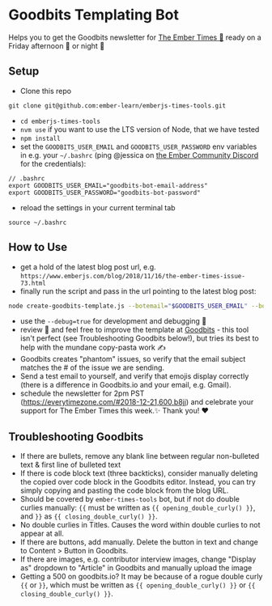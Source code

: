 # Goodbits Templating Bot

Helps you to get the Goodbits newsletter for [The Ember Times 🐹](https://twitter.com/embertimes) ready on a Friday afternoon 🌇 or night 🌙

## Setup

- Clone this repo
```
git clone git@github.com:ember-learn/emberjs-times-tools.git
``` 
- `cd emberjs-times-tools`
- `nvm use` if you want to use the LTS version of Node, that we have tested 
- `npm install`
- set the `GOODBITS_USER_EMAIL` and `GOODBITS_USER_PASSWORD` env variables in e.g. your `~/.bashrc` (ping @jessica on [the Ember Community Discord](https://discordapp.com/invite/zT3asNS) for the credentials):
```
// .bashrc
export GOODBITS_USER_EMAIL="goodbits-bot-email-address"
export GOODBITS_USER_PASSWORD="goodbits-bot-password"
```
- reload the settings in your current terminal tab
```
source ~/.bashrc
```

## How to Use

- get a hold of the latest blog post url, e.g. `https://www.emberjs.com/blog/2018/11/16/the-ember-times-issue-73.html`
- finally run the script and pass in the url pointing to the latest blog post:

```bash
node create-goodbits-template.js --botemail="$GOODBITS_USER_EMAIL" --botpassword="$GOODBITS_USER_PASSWORD" --botblogurl="https://www.emberjs.com/blog/2018/11/16/the-ember-times-issue-73.html"
```

- use the `--debug=true` for development and debugging 💛
- review 👀 and feel free to improve the template at [Goodbits](https://goodbits.io/c/7430/emails) - this tool isn't perfect (see Troubleshooting Goodbits below!), but tries its best to help with the mundane copy-pasta work ✍️
- Goodbits creates "phantom" issues, so verify that the email subject matches the # of the issue we are sending.
- Send a test email to yourself, and verify that emojis display correctly (there is a difference in Goodbits.io and your email, e.g. Gmail).
- schedule the newsletter for 2pm PST (https://everytimezone.com/#2018-12-21,600,b8jj) and celebrate your support for The Ember Times this week.✨ Thank you! ❤️

## Troubleshooting Goodbits

- If there are bullets, remove any blank line between regular non-bulleted text & first line of bulleted text
- If there is code block text (three backticks), consider manually deleting the copied over code block in the Goodbits editor. Instead, you can try simply copying and pasting the code block from the blog URL.
- Should be covered by `ember-times-tools` bot, but if not do double curlies manually: `{{` must be written as `{{ opening_double_curly() }}`, and `}}` as `{{ closing_double_curly() }}`.
- No double curlies in Titles. Causes the word within double curlies to not appear at all.
- If there are buttons, add manually. Delete the button in text and change to Content > Button in Goodbits.
- If there are images, e.g. contributor interview images, change "Display as" dropdown to "Article" in Goodbits and manually upload the image 
- Getting a 500 on goodbits.io? It may be because of a rogue double curly `{{` or `}}`, which must be written as `{{ opening_double_curly() }}` or `{{ closing_double_curly() }}`.
